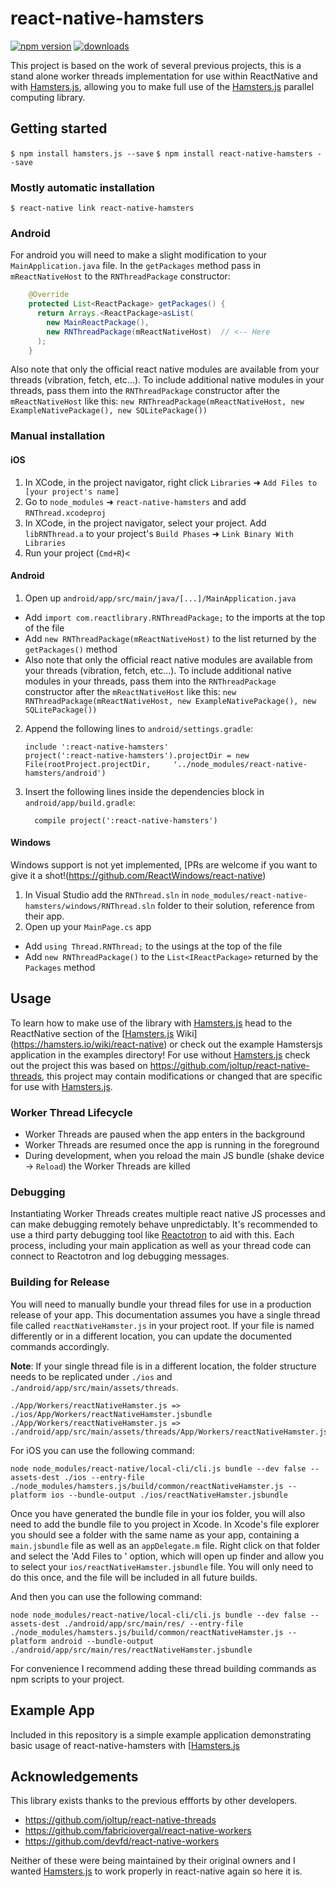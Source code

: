 # react-native-hamsters

[![npm version](https://img.shields.io/npm/v/react-native-hamsters.svg?style=flat-square)](https://www.npmjs.com/package/react-native-hamsters)
[![downloads](https://img.shields.io/npm/dm/react-native-hamsters.svg?style=flat-square)](https://www.npmjs.com/package/react-native-hamsters)

This project is based on the work of several previous projects, this is a stand alone worker threads implementation for use within ReactNative and with [Hamsters.js](https://hamsters.io), allowing you to make full use of the [Hamsters.js](https://hamsters.io) parallel computing library.

## Getting started

`$ npm install hamsters.js --save`
`$ npm install react-native-hamsters --save`

### Mostly automatic installation

`$ react-native link react-native-hamsters`

### Android

For android you will need to make a slight modification to your `MainApplication.java`
file.  In the `getPackages` method pass in `mReactNativeHost` to the `RNThreadPackage`
constructor:

```java
    @Override
    protected List<ReactPackage> getPackages() {
      return Arrays.<ReactPackage>asList(
        new MainReactPackage(),
        new RNThreadPackage(mReactNativeHost)  // <-- Here
      );
    }
```

Also note that only the official react native modules are available from your
threads (vibration, fetch, etc...). To include additional native modules in your
threads, pass them into the `RNThreadPackage` constructor after the `mReactNativeHost`
like this:
`new RNThreadPackage(mReactNativeHost, new ExampleNativePackage(), new SQLitePackage())`

### Manual installation


#### iOS

1. In XCode, in the project navigator, right click `Libraries` ➜ `Add Files to [your project's name]`
2. Go to `node_modules` ➜ `react-native-hamsters` and add `RNThread.xcodeproj`
3. In XCode, in the project navigator, select your project. Add `libRNThread.a` to your project's `Build Phases` ➜ `Link Binary With Libraries`
4. Run your project (`Cmd+R`)<

#### Android

1. Open up `android/app/src/main/java/[...]/MainApplication.java`
  - Add `import com.reactlibrary.RNThreadPackage;` to the imports at the top of the file
  - Add `new RNThreadPackage(mReactNativeHost)` to the list returned by the `getPackages()` method
  - Also note that only the official react native modules are available from your
    threads (vibration, fetch, etc...). To include additional native modules in your
    threads, pass them into the `RNThreadPackage` constructor after the `mReactNativeHost`
    like this:
    `new RNThreadPackage(mReactNativeHost, new ExampleNativePackage(), new SQLitePackage())`

2. Append the following lines to `android/settings.gradle`:
  	```
  	include ':react-native-hamsters'
  	project(':react-native-hamsters').projectDir = new File(rootProject.projectDir, 	'../node_modules/react-native-hamsters/android')
  	```
3. Insert the following lines inside the dependencies block in `android/app/build.gradle`:
  	```
      compile project(':react-native-hamsters')
  	```

#### Windows
Windows support is not yet implemented, [PRs are welcome if you want to give it a shot!(https://github.com/ReactWindows/react-native)

1. In Visual Studio add the `RNThread.sln` in `node_modules/react-native-hamsters/windows/RNThread.sln` folder to their solution, reference from their app.
2. Open up your `MainPage.cs` app
  - Add `using Thread.RNThread;` to the usings at the top of the file
  - Add `new RNThreadPackage()` to the `List<IReactPackage>` returned by the `Packages` method


## Usage

To learn how to make use of the library with [Hamsters.js](https://hamsters.io) head to the ReactNative section of the [[Hamsters.js](https://hamsters.io) Wiki](https://hamsters.io/wiki/react-native) or check out the example Hamstersjs application in the examples directory! For use without [Hamsters.js](https://hamsters.io) check out the project this was based on https://github.com/joltup/react-native-threads, this project may contain modifications or changed that are specific for use with [Hamsters.js](https://hamsters.io).

### Worker Thread Lifecycle

- Worker Threads are paused when the app enters in the background
- Worker Threads are resumed once the app is running in the foreground
- During development, when you reload the main JS bundle (shake device -> `Reload`) the Worker Threads are killed

### Debugging

Instantiating Worker Threads creates multiple react native JS processes and can make debugging
remotely behave unpredictably. It's recommended to use a third party debugging tool like
[Reactotron](https://github.com/infinitered/reactotron) to aid with this. Each process,
including your main application as well as your thread code can connect to Reactotron
and log debugging messages.

### Building for Release

You will need to manually bundle your thread files for use in a production release
of your app.  This documentation assumes you have a single thread file called
`reactNativeHamster.js` in your project root.  If your file is named differently or in
a different location, you can update the documented commands accordingly.

**Note**: If your single thread file is in a different location, the folder structure needs to 
be replicated under `./ios` and `./android/app/src/main/assets/threads`.

```
./App/Workers/reactNativeHamster.js => ./ios/App/Workers/reactNativeHamster.jsbundle
./App/Workers/reactNativeHamster.js => ./android/app/src/main/assets/threads/App/Workers/reactNativeHamster.jsbundle
```

For iOS you can use the following command:

`node node_modules/react-native/local-cli/cli.js bundle --dev false --assets-dest ./ios --entry-file ./node_modules/hamsters.js/build/common/reactNativeHamster.js --platform ios --bundle-output ./ios/reactNativeHamster.jsbundle`

Once you have generated the bundle file in your ios folder, you will also need to add
the bundle file to you project in Xcode. In Xcode's file explorer you should see
a folder with the same name as your app, containing a `main.jsbundle` file as well
as an `appDelegate.m` file. Right click on that folder and select the 'Add Files to <Your App Name>'
option, which will open up finder and allow you to select your `ios/reactNativeHamster.jsbundle`
file. You will only need to do this once, and the file will be included in all future
builds.

And then you can use the following command:

`node node_modules/react-native/local-cli/cli.js bundle --dev false --assets-dest ./android/app/src/main/res/ --entry-file ./node_modules/hamsters.js/build/common/reactNativeHamster.js --platform android --bundle-output ./android/app/src/main/res/reactNativeHamster.jsbundle`

For convenience I recommend adding these thread building commands as npm scripts
to your project.

## Example App

Included in this repository is a simple example application demonstrating basic
usage of react-native-hamsters with [[Hamsters.js](https://hamsters.io)

## Acknowledgements

This library exists thanks to the previous effforts by other developers.

* https://github.com/joltup/react-native-threads
* https://github.com/fabriciovergal/react-native-workers
* https://github.com/devfd/react-native-workers

Neither of these were being maintained by their original owners and I wanted [Hamsters.js](https://hamsters.io) to work properly in react-native again so here it is.